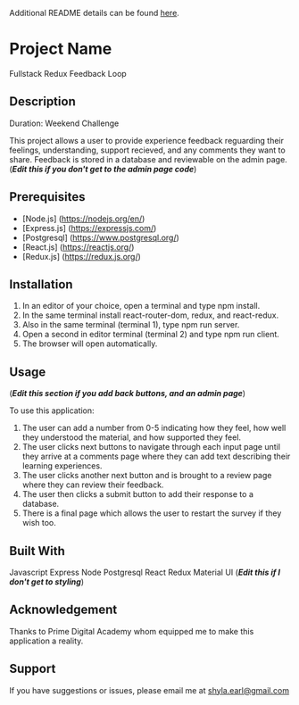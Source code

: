 Additional README details can be found [here](https://github.com/PrimeAcademy/readme-template/blob/master/README.md).

# Project Name

Fullstack Redux Feedback Loop

## Description

Duration: Weekend Challenge

This project allows a user to provide experience feedback reguarding their feelings, understanding, support recieved, and any comments they want to share. Feedback is stored in a database and reviewable on the admin page. (***Edit this if you don't get to the admin page code***)

## Prerequisites

- [Node.js] (https://nodejs.org/en/)
- [Express.js] (https://expressjs.com/)
- [Postgresql] (https://www.postgresql.org/)
- [React.js] (https://reactjs.org/)
- [Redux.js] (https://redux.js.org/)

## Installation

1. In an editor of your choice, open a terminal and type npm install.
2. In the same terminal install react-router-dom, redux, and react-redux.
3. Also in the same terminal (terminal 1), type npm run server.
4. Open a second in editor terminal (terminal 2) and type npm run client.
5. The browser will open automatically.

## Usage

(***Edit this section if you add back buttons, and an admin page***)

To use this application:

1. The user can add a number from 0-5 indicating how they feel, how well they understood the material, and how supported they feel. 
2. The user clicks next buttons to navigate through each input page until they arrive at a comments page where they can add text describing their learning experiences. 
3. The user clicks another next button and is brought to a review page where they can review their feedback.
4. The user then clicks a submit button to add their response to a database.
5. There is a final page which allows the user to restart the survey if they wish too.

## Built With

Javascript
Express
Node
Postgresql
React
Redux
Material UI (***Edit this if I don't get to styling***)

## Acknowledgement

Thanks to Prime Digital Academy whom equipped me to make this application a reality.

## Support

If you have suggestions or issues, please email me at shyla.earl@gmail.com
